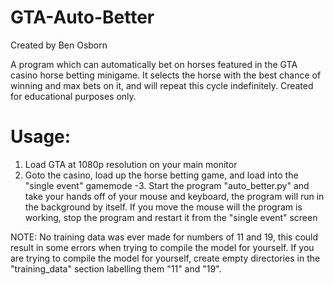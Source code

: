 # GTA-Auto-Better
Created by Ben Osborn

A program which can automatically bet on horses featured in the GTA casino horse betting minigame. It selects the horse with the best chance of winning and max bets on it, and will repeat this cycle indefinitely. Created for educational purposes only.

# Usage:
1. Load GTA at 1080p resolution on your main monitor
2. Goto the casino, load up the horse betting game, and load into the "single event" gamemode
-3. Start the program "auto_better.py" and take your hands off of your mouse and keyboard, the program will run in the background by itself. If you move the mouse will the program is working, stop the program and restart it from the "single event" screen

NOTE:
No training data was ever made for numbers of 11 and 19, this could result in some errors when trying to compile the model for yourself. If you are trying to compile the model for yourself, create empty directories in the "training_data" section labelling them "11" and "19".
